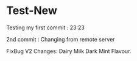# Test-New
Testing my first commit : 23:23

2nd commit : Changing from remote server

FixBug V2 Changes: 
Dairy Milk Dark Mint Flavour.
